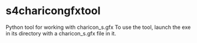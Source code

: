 # s4charicongfxtool
Python tool for working with charicon_s.gfx
To use the tool, launch the exe in its directory with a charicon_s.gfx file in it.
